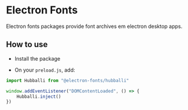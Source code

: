 # Electron Fonts

Electron fonts packages provide font archives em electron desktop apps.

## How to use

* Install the package

* On your `preload.js`, add:

```ts
import Hubballi from "@electron-fonts/hubballi"

window.addEventListener("DOMContentLoaded", () => {
    Hubballi.inject()
})
```